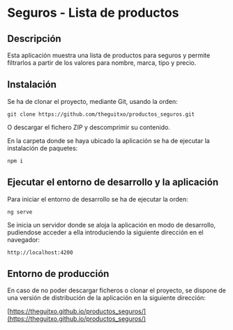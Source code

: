 # Seguros - Lista de productos

## Descripción

Esta aplicación muestra una lista de productos para seguros y permite filtrarlos a partir de los valores para nombre, marca, tipo y precio.

## Instalación

Se ha de clonar el proyecto, mediante Git, usando la orden:

`git clone https://github.com/theguitxo/productos_seguros.git`

O descargar el fichero ZIP y descomprimir su contenido.

En la carpeta donde se haya ubicado la aplicación se ha de ejecutar la instalación de paquetes:

`npm i`

## Ejecutar el entorno de desarrollo y la aplicación

Para iniciar el entorno de desarrollo se ha de ejecutar la orden:

`ng serve`

Se inicia un servidor donde se aloja la aplicación en modo de desarrollo, pudiendose acceder a ella introduciendo la siguiente dirección en el navegador:

`http://localhost:4200`

## Entorno de producción

En caso de no poder descargar ficheros o clonar el proyecto, se dispone de una versión de distribución de la aplicación en la siguiente dirección:

[https://theguitxo.github.io/productos_seguros/](https://theguitxo.github.io/productos_seguros/)
